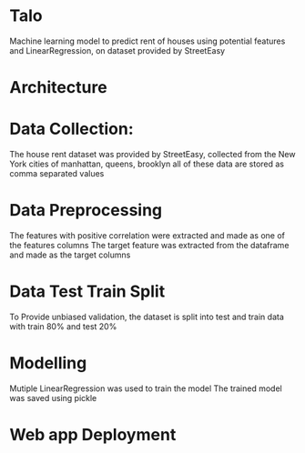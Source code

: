 # Talo
Machine learning model to predict rent of houses using potential features and LinearRegression, on dataset provided by StreetEasy

# Architecture

# Data Collection:
The house rent dataset was provided by StreetEasy, collected from the New York cities of manhattan, queens, brooklyn all of these data are stored as comma separated values

# Data Preprocessing
The features with positive correlation were extracted and made as one of the features columns
The target feature was extracted from the dataframe and made as the target columns

# Data Test Train Split
To Provide unbiased  validation, the dataset is split into test and train data with train 80% and test 20%

# Modelling
Mutiple LinearRegression was used to train the model
The trained model was saved using pickle

# Web app Deployment

